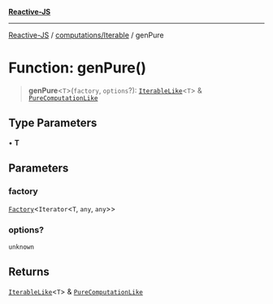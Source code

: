 [**Reactive-JS**](../../../README.md)

***

[Reactive-JS](../../../README.md) / [computations/Iterable](../README.md) / genPure

# Function: genPure()

> **genPure**\<`T`\>(`factory`, `options`?): [`IterableLike`](../../interfaces/IterableLike.md)\<`T`\> & [`PureComputationLike`](../../interfaces/PureComputationLike.md)

## Type Parameters

• **T**

## Parameters

### factory

[`Factory`](../../../functions/type-aliases/Factory.md)\<`Iterator`\<`T`, `any`, `any`\>\>

### options?

`unknown`

## Returns

[`IterableLike`](../../interfaces/IterableLike.md)\<`T`\> & [`PureComputationLike`](../../interfaces/PureComputationLike.md)
